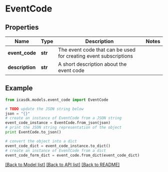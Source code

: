 # EventCode


## Properties
Name | Type | Description | Notes
------------ | ------------- | ------------- | -------------
**event_code** | **str** | The event code that can be used for creating event subscriptions | 
**description** | **str** | A short description about the event code | 

## Example

```python
from icasdk.models.event_code import EventCode

# TODO update the JSON string below
json = "{}"
# create an instance of EventCode from a JSON string
event_code_instance = EventCode.from_json(json)
# print the JSON string representation of the object
print EventCode.to_json()

# convert the object into a dict
event_code_dict = event_code_instance.to_dict()
# create an instance of EventCode from a dict
event_code_form_dict = event_code.from_dict(event_code_dict)
```
[[Back to Model list]](../README.md#documentation-for-models) [[Back to API list]](../README.md#documentation-for-api-endpoints) [[Back to README]](../README.md)


